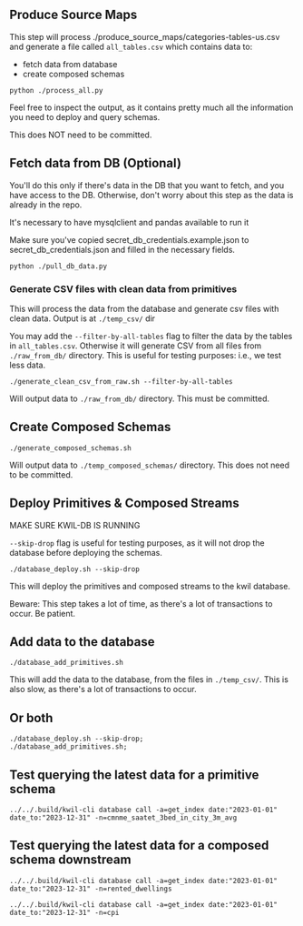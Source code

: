## Produce Source Maps

This step will process ./produce_source_maps/categories-tables-us.csv and generate a file called `all_tables.csv` which contains data to:
- fetch data from database
- create composed schemas

```shell
python ./process_all.py
```

Feel free to inspect the output, as it contains pretty much all the information you need to deploy and query schemas.

This does NOT need to be committed.

## Fetch data from DB (Optional)

You'll do this only if there's data in the DB that you want to fetch, and you have access to the DB. Otherwise, don't worry about this step as the data is already in the repo.

It's necessary to have mysqlclient and pandas available to run it

Make sure you've copied secret_db_credentials.example.json to secret_db_credentials.json and filled in the necessary fields.

```shell
python ./pull_db_data.py
```

### Generate CSV files with clean data from primitives

This will process the data from the database and generate csv files with clean data. Output is at `./temp_csv/` dir

You may add the `--filter-by-all-tables` flag to filter the data by the tables in `all_tables.csv`. Otherwise it will generate CSV from all files from `./raw_from_db/` directory. This is useful for testing purposes: i.e., we test less data.

```shell
./generate_clean_csv_from_raw.sh --filter-by-all-tables
```

Will output data to `./raw_from_db/` directory. This must be committed.

## Create Composed Schemas

```shell
./generate_composed_schemas.sh
```

Will output data to `./temp_composed_schemas/` directory. This does not need to be committed.

## Deploy Primitives & Composed Streams

MAKE SURE KWIL-DB IS RUNNING

`--skip-drop` flag is useful for testing purposes, as it will not drop the database before deploying the schemas.

```shell
./database_deploy.sh --skip-drop
```

This will deploy the primitives and composed streams to the kwil database.

Beware: This step takes a lot of time, as there's a lot of transactions to occur. Be patient.

## Add data to the database

```shell
./database_add_primitives.sh
```

This will add the data to the database, from the files in `./temp_csv/`. This is also slow, as there's a lot of transactions to occur.

## Or both

```shell
./database_deploy.sh --skip-drop;
./database_add_primitives.sh;
```

## Test querying the latest data for a primitive schema

```shell
../../.build/kwil-cli database call -a=get_index date:"2023-01-01" date_to:"2023-12-31" -n=cmnme_saatet_3bed_in_city_3m_avg
```

## Test querying the latest data for a composed schema downstream

```shell
../../.build/kwil-cli database call -a=get_index date:"2023-01-01" date_to:"2023-12-31" -n=rented_dwellings
```

```shell
../../.build/kwil-cli database call -a=get_index date:"2023-01-01" date_to:"2023-12-31" -n=cpi
```